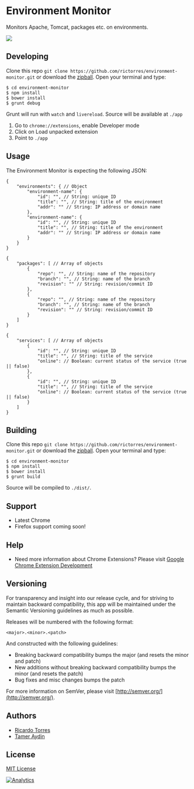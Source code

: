 # Environment Monitor

Monitors Apache, Tomcat, packages etc. on environments.

![](http://rictorres.com/comscore/intro.gif)


## Developing

Clone this repo `git clone https://github.com/rictorres/environment-monitor.git` or download the [zipball](https://github.com/rictorres/environment-monitor/archive/master.zip).
Open your terminal and type:
```
$ cd environment-monitor
$ npm install
$ bower install
$ grunt debug
```
Grunt will run with `watch` and `livereload`. Source will be available at `./app`

1. Go to `chrome://extensions`, enable Developer mode
2. Click on Load unpacked extension
3. Point to `./app`


## Usage

The Environment Monitor is expecting the following JSON:
```
{
	"environments": { // Object
		"environment-name": {
			"id": "", // String: unique ID
			"title": "", // String: title of the environment
			"addr": "" // String: IP address or domain name
		},
		"environment-name": {
			"id": "", // String: unique ID
			"title": "", // String: title of the environment
			"addr": "" // String: IP address or domain name
		}
	}
}

{
	"packages": [ // Array of objects
		{
			"repo": "", // String: name of the repository
			"branch": "", // String: name of the branch
			"revision": "" // String: revision/commit ID
		},
		{
			"repo": "", // String: name of the repository
			"branch": "", // String: name of the branch
			"revision": "" // String: revision/commit ID
		}
	]
}

{
	"services": [ // Array of objects
		{
			"id": "", // String: unique ID
			"title": "", // String: title of the service
			"online": // Boolean: current status of the service (true || false)
		},
		{
			"id": "", // String: unique ID
			"title": "", // String: title of the service
			"online": // Boolean: current status of the service (true || false)
		}
	]
}
```


## Building

Clone this repo `git clone https://github.com/rictorres/environment-monitor.git` or download the [zipball](https://github.com/rictorres/environment-monitor/archive/master.zip).
Open your terminal and type:
```
$ cd environment-monitor
$ npm install
$ bower install
$ grunt build
```
Source will be compiled to `./dist/`.


## Support
- Latest Chrome
- Firefox support coming soon!


## Help
- Need more information about Chrome Extensions? Please visit [Google Chrome Extension Development](http://developer.chrome.com/extensions/devguide.html)


## Versioning

For transparency and insight into our release cycle, and for striving to maintain backward compatibility, this app will be maintained under the Semantic Versioning guidelines as much as possible.

Releases will be numbered with the following format:

`<major>.<minor>.<patch>`

And constructed with the following guidelines:

* Breaking backward compatibility bumps the major (and resets the minor and patch)
* New additions without breaking backward compatibility bumps the minor (and resets the patch)
* Bug fixes and misc changes bumps the patch

For more information on SemVer, please visit [http://semver.org/](http://semver.org/).


## Authors

- [Ricardo Torres](http://github.com/rictorres)
- [Tamer Aydin](https://github.com/tameraydin)


## License

[MIT License](http://rictorres.mit-license.org/)

[![Analytics](https://ga-beacon.appspot.com/UA-55757250-3/environment-monitor/readme)](https://github.com/igrigorik/ga-beacon)
